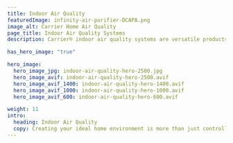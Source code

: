 ```yaml
---
title: Indoor Air Quality
featuredImage: infinity-air-purifier-DCAPA.png
image_alt: Carrier Home Air Quality
page_title: Indoor Air Quality Systems
description: Carrier® indoor air quality systems are versatile products giving you cleaner air and taking your comfort to the next level.

has_hero_image: "true"

hero_image:
  hero_image_jpg: indoor-air-quality-hero-2500.jpg
  hero_image_avif: indoor-air-quality-hero-2500.avif
  hero_image_avif_1400: indoor-air-quality-hero-1400.avif
  hero_image_avif_1000: indoor-air-quality-hero-1000.avif
  hero_image_avif_600: indoor-air-quality-hero-600.avif

weight: 11
intro:
  heading: Indoor Air Quality
  copy: Creating your ideal home environment is more than just controlling the temperature. It's also managing humidity and ventilation, which can dramatically impact your comfort and create a space for whoever you share it with. Your home’s air should be filtered and cleaned with limited volatile organic compounds (VOCs) and pollutants that can affect allergies. Carrier home air quality products give you next-level comfort, so you can breathe cleaner air.
---
```

